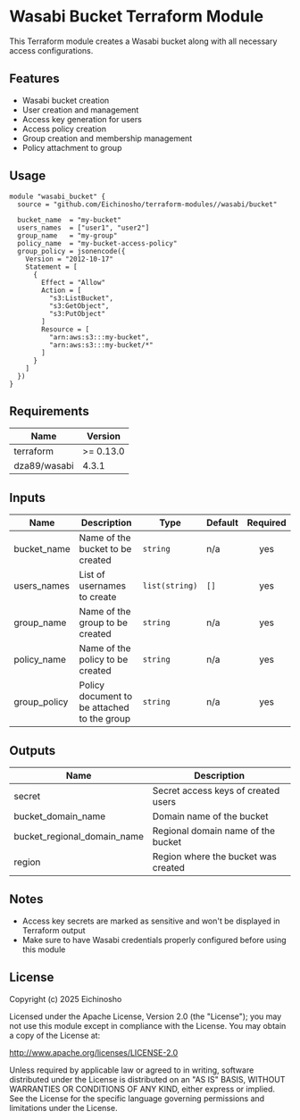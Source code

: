# Wasabi Bucket Terraform Module
This Terraform module creates a Wasabi bucket along with all necessary access configurations.

## Features
- Wasabi bucket creation
- User creation and management
- Access key generation for users
- Access policy creation
- Group creation and membership management
- Policy attachment to group

## Usage

```hcl
module "wasabi_bucket" {
  source = "github.com/Eichinosho/terraform-modules//wasabi/bucket"

  bucket_name  = "my-bucket"
  users_names  = ["user1", "user2"]
  group_name   = "my-group"
  policy_name  = "my-bucket-access-policy"
  group_policy = jsonencode({
    Version = "2012-10-17"
    Statement = [
      {
        Effect = "Allow"
        Action = [
          "s3:ListBucket",
          "s3:GetObject",
          "s3:PutObject"
        ]
        Resource = [
          "arn:aws:s3:::my-bucket",
          "arn:aws:s3:::my-bucket/*"
        ]
      }
    ]
  })
}
```

## Requirements
| Name | Version |
|------|---------|
| terraform | >= 0.13.0 |
| dza89/wasabi | 4.3.1 |

## Inputs
| Name | Description | Type | Default | Required |
|------|-------------|------|---------|:--------:|
| bucket_name | Name of the bucket to be created | `string` | n/a | yes |
| users_names | List of usernames to create | `list(string)` | `[]` | yes |
| group_name | Name of the group to be created | `string` | n/a | yes |
| policy_name | Name of the policy to be created | `string` | n/a | yes |
| group_policy | Policy document to be attached to the group | `string` | n/a | yes |

## Outputs
| Name | Description |
|------|-------------|
| secret | Secret access keys of created users |
| bucket_domain_name | Domain name of the bucket |
| bucket_regional_domain_name | Regional domain name of the bucket |
| region | Region where the bucket was created |

## Notes
- Access key secrets are marked as sensitive and won't be displayed in Terraform output
- Make sure to have Wasabi credentials properly configured before using this module

## License
Copyright (c) 2025 Eichinosho

Licensed under the Apache License, Version 2.0 (the "License"); you may not use this module except in compliance with the License.
You may obtain a copy of the License at:

http://www.apache.org/licenses/LICENSE-2.0

Unless required by applicable law or agreed to in writing, software distributed under the License is distributed on an "AS IS" BASIS,
WITHOUT WARRANTIES OR CONDITIONS OF ANY KIND, either express or implied. See the License for the specific language governing permissions
and limitations under the License.